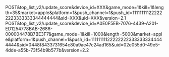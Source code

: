 POST&top_list_v2/update_score&device_id=XXX&game_mode=1&kill=1&length=35&market=apple&platform=1&push_channel=1&push_id=111111111222222223333333344444444&sid=XXX&uid=XXX&version=2.1
POST&top_list_v2/update_score&device_id=A0E0F5EB-7076-4439-A201-ED1254778BAB-2686-000004478B7BE3F7&game_mode=1&kill=1000&length=5000&market=apple&platform=1&push_channel=1&push_id=111111111222222223333333344444444&sid=0448f8433731654c80a9ae47c24ad165&uid=02e055d0-49e5-4dde-a55b-73f54b9b577b&version=2.2

